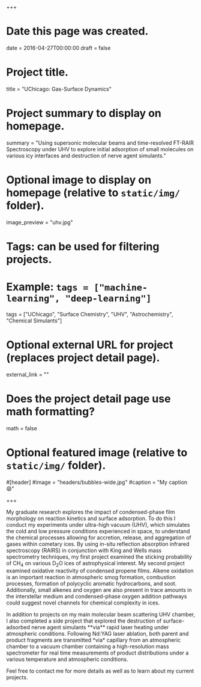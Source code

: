 +++
# Date this page was created.
date = 2016-04-27T00:00:00
draft = false

# Project title.
title = "UChicago: Gas-Surface Dynamics"

# Project summary to display on homepage.
summary = "Using supersonic molecular beams and time-resolved FT-RAIR Spectroscopy under UHV to explore initial adsorption of small molecules on various icy interfaces and destruction of nerve agent simulants."

# Optional image to display on homepage (relative to `static/img/` folder).
image_preview = "uhv.jpg"

# Tags: can be used for filtering projects.
# Example: `tags = ["machine-learning", "deep-learning"]`
tags = ["UChicago", "Surface Chemistry", "UHV", "Astrochemistry", "Chemical Simulants"]

# Optional external URL for project (replaces project detail page).
external_link = ""

# Does the project detail page use math formatting?
math = false

# Optional featured image (relative to `static/img/` folder).
#[header]
#image = "headers/bubbles-wide.jpg"
#caption = "My caption :smile:"

+++

My graduate research explores the impact of condensed-phase film morphology on reaction kinetics and surface adsorption. To do this I conduct my experiments under ultra-high vacuum (UHV), which simulates the cold and low pressure conditions experienced in space, to understand the chemical processes allowing for accretion, release, and aggregation of gases within cometary ices.  By using in-situ reflection absorption infrared spectroscopy (RAIRS) in conjunction with King and Wells mass spectrometry techniques, my first project examined the sticking probability of CH<sub>4</sub> on various D<sub>2</sub>O ices of astrophysical interest. My second project examined oxidative reactivity of condensed propene films. Alkene oxidation is an important reaction in atmospheric smog formation, combustion processes, formation of polycyclic aromatic hydrocarbons, and soot. Additionally, small alkenes and oxygen are also present in trace amounts in the interstellar medium and condensed-phase oxygen addition pathways could suggest novel channels for chemical complexity in ices.  
<p>
In addition to projects on my main molecular beam scattering UHV chamber, I also completed a side project that explored the destruction of surface-adsorbed nerve agent simulants **via** rapid laser heating under atmospheric conditions. Following Nd:YAG laser ablation, both parent and product fragments are transmitted *via* capillary from an atmospheric chamber to a vacuum chamber containing a high-resolution mass spectrometer for real time measurements of product distributions under a various temperature and atmospheric conditions.  
<p>
Feel free to contact me for more details as well as to learn about my current projects.


